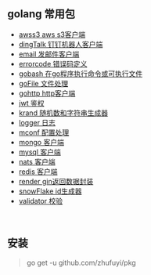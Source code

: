 ## golang 常用包

- [awss3 aws s3客户端](./awss3)
- [dingTalk 钉钉机器人客户端](./dingTalk)
- [email 发邮件客户端](./email)
- [errorcode 错误码定义](./errcode)
- [gobash 在go程序执行命令或可执行文件](./gobash)
- [goFile 文件处理](./goFile)
- [gohttp http客户端](./gohttp)
- [jwt 鉴权](./jwt)
- [krand 随机数和字符串生成器](./krand)
- [logger 日志](./logger)
- [mconf 配置处理](./mconf)
- [mongo 客户端](./mongo)
- [mysql 客户端](./mysql)
- [nats 客户端](./nats)
- [redis 客户端](./redis)
- [render gin返回数据封装](./render)
- [snowFlake id生成器](./snowFlake)
- [validator 校验](./validator)

<br>

## 安装

> go get -u github.com/zhufuyi/pkg
